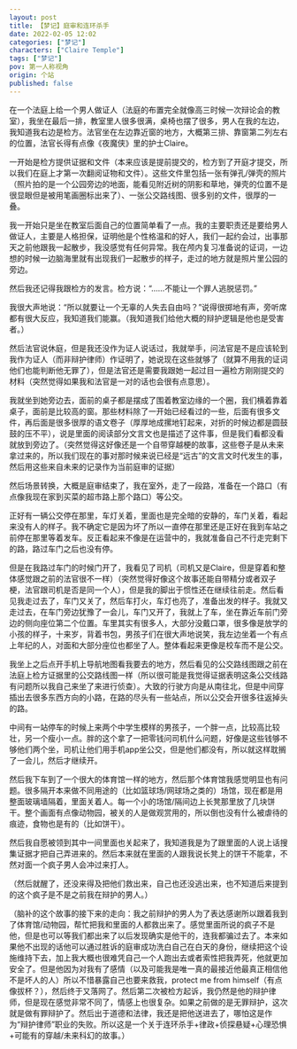 ```yaml
---
layout: post
title: 【梦记】庭审和连环杀手
date: 2022-02-05 12:02
categories: ["梦记"]
characters: ["Claire Temple"]
tags: ["梦记"]
pov: 第一人称视角
origin: 个站
published: false
---
```


在一个法庭上给一个男人做证人（法庭的布置完全就像高三时候一次辩论会的教室），我坐在最后一排，教室里人很多很满，桌椅也摆了很多，男人在我的左边，我知道我右边是检方。法官坐在左边靠近窗的地方，大概第三排、靠窗第二列左右的位置，法官长得有点像《夜魔侠》里的护士Claire。

一开始是检方提供证据和文件（本来应该是提前提交的，检方到了开庭才提交，所以我们在庭上才第一次翻阅证物和文件）。这些文件里包括一张有弹孔/弹壳的照片（照片拍的是一个公园旁边的地面，能看见附近树的阴影和草地，弹壳的位置不是很显眼但是被用笔画圈标出来了）、一张公交路线图、很多别的文件，很厚的一叠。

我一开始只是坐在教室后面自己的位置简单看了一点。我的主要职责还是要给男人做证人，主要是人格担保，证明他是个性格温和的好人，我们一起约会过，出事那天之前他跟我一起散步，我没感觉有任何异常。我在颅内复习准备说的证词，一边想的时候一边脑海里就有出现我们一起散步的样子，走过的地方就是照片里公园的旁边。

然后我还记得我跟检方的发言。检方说：“……不能让一个罪人逃脱惩罚。”

我很大声地说：“所以就要让一个无辜的人失去自由吗？”说得很掷地有声，旁听席都有很大反应，我知道我们能赢。（我知道我们给他大概的辩护逻辑是他也是受害者。）

然后法官说休庭，但是我还没作为证人说话过，我就举手，问法官是不是应该轮到我作为证人（而非辩护律师）作证明了，她说现在这些就够了（就算不用我的证词他们也能判断他无罪了），但是法官还是需要我跟她一起过目一遍检方刚刚提交的材料（突然觉得如果我和法官是一对的话也会很有点意思）。

我就坐到她旁边去，面前的桌子都是摆成了围着教室边缘的一个圈，我们横着靠着桌子，面前是比较高的窗。那些材料除了一开始已经看过的一些，后面有很多文件，再后面是很多很厚的语文卷子（厚厚地成摞地钉起来，对折的时候边都是圆鼓鼓的压不平），说是里面的阅读部分文言文也是描述了这件事，但是我们看都没看就放到旁边了。（突然觉得这好像还是一个自带穿越梗的故事，这些卷子是从未来拿过来的，所以我们现在的事对那时候来说已经是“远古”的文言文时代发生的事，然后用这些来自未来的记录作为当前庭审的证据）

然后场景转换，大概是庭审结束了，我在室外，走了一段路，准备在一个路口（有点像我现在家到买菜的超市路上那个路口）等公交。

正好有一辆公交停在那里，车灯关着，里面也是完全暗的安静的，车门关着，看起来没有人的样子。我不确定它是因为坏了所以一直停在那里还是正好在我到车站之前停在那里等着发车。反正看起来不像是在运营中的，我就准备自己不行走完剩下的路，路过车门之后也没有停。

但是在我路过车门的时候门开了，我看见了司机（司机又是Claire，但是穿着和整体感觉跟之前的法官很不一样）（突然觉得好像这个故事还能自带精分或者双子梗，法官跟司机是否是同一个人），但是我的脚出于惯性还在继续往前走。然后看见我走过去了，车门又关了，然后车打火，车灯也亮了，准备出发的样子。我就又走过去，在车门旁边犹豫了一会儿，车门又开了，我就上了车，坐在靠近车前门旁边的侧向座位第二个位置。车里其实有很多人，大部分没戴口罩，很多像是放学的小孩的样子，十来岁，背着书包，男孩子们在很大声地说笑，我左边坐着一个有点上年纪的人，对面和大部分座位也都坐了人。整体看起来更像是校车而不是公交。

我坐上之后点开手机上导航地图看我要去的地方，然后看见的公交路线图跟之前在法庭上检方证据里的公交路线图一样（所以很可能是我觉得证据表明这条公交线路有问题所以我自己来坐了来进行侦查）。大致的行驶方向是从南往北，但是中间穿插出去很多东西方向的小路，在路的尽头有一些站点，所以公交会开很多往返掉头的路。

中间有一站停车的时候上来两个中学生模样的男孩子，一个胖一点，比较高比较壮，另一个瘦小一点。胖的这个拿了一把零钱问司机什么问题，好像是这些钱够不够他们两个坐，司机让他们用手机app坐公交，但是他们都没有，所以就这样耽搁了一会儿，然后才继续开。

然后我下车到了一个很大的体育馆一样的地方，然后那个体育馆我感觉明显也有问题。很多隔开本来做不同用途的（比如篮球场/网球场之类的）场馆，现在都是用整面玻璃墙隔着，里面关着人。每一个小的场馆/隔间边上长凳那里放了几块饼干。整个画面有点像动物园，被关的人是做观赏用的，所以倒也没有什么被虐待的痕迹，食物也是有的（比如饼干）。

然后我自愿被领到其中一间里面也关起来了，我知道我是为了跟里面的人说上话搜集证据才把自己弄进来的。然后本来就在里面的人跟我说长凳上的饼干不能拿，不然对面一个疯子男人会冲过来打人。

（然后就醒了，还没来得及把他们救出来，自己也还没逃出来，也不知道后来提到的这个疯子是不是之前我在辩护的男人。）

（脑补的这个故事的接下来的走向：我之前辩护的男人为了表达感谢所以跟着我到了体育馆/动物园，帮忙把我和里面的人都救出来了。感觉里面所说的疯子不是他，但是也可以等我们都出来了以后发现确实是他干的，连我都骗过去了。本来如果他不出现的话他可以通过胜诉的庭审成功洗白自己在白天的身份，继续把这个设施维持下去，加上我大概也很难凭自己一个人跑出去或者索性把我弄死，他就更加安全了。但是他因为对我有了感情（以及可能我是唯一真的最接近他最真正相信他不是坏人的人）所以不惜暴露自己也要来救我，protect me from himself（有点像拔杯？），然后终于又落网了。然后第二次被检方起诉，我仍然是他的辩护律师，但是现在感觉非常不同了，情感上也很复杂。如果之前做的是无罪辩护，这次就是做有罪辩护了。然后出于道德和法律，我还是把他送进去了，哪怕这是作为“辩护律师”职业的失败。所以这是一个关于连环杀手+律政+侦探悬疑+心理恐惧+可能有的穿越/未来科幻的故事。）
